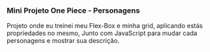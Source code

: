 ### Mini Projeto One Piece - Personagens

Projeto onde eu treinei meu Flex-Box e minha grid, aplicando estás propriedades no mesmo, Junto com JavaScript para mudar cada personagens e mostrar sua descrição.
